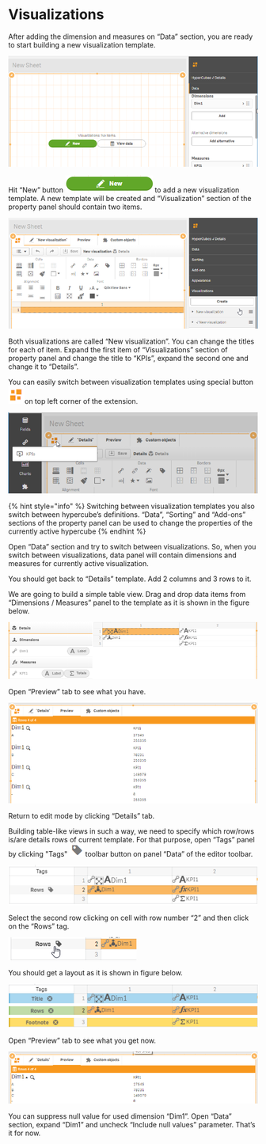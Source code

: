 # Visualizations

After adding the dimension and measures on “Data” section, you are ready to start building a new visualization template.

![](../.gitbook/assets/tutorial25.png)

Hit “New” button ![](../.gitbook/assets/image%20%2860%29.png)  to add a new visualization template. A new template will be created and “Visualization” section of the property panel should contain two items.

![](../.gitbook/assets/tutorial26.png)

Both visualizations are called “New visualization”. You can change the titles for each of item. Expand the first item of “Visualizations” section of property panel and change the title to “KPIs”, expand the second one and change it to “Details”.

You can easily switch between visualization templates using special button  ![](../.gitbook/assets/image%20%2894%29.png)on top left corner of the extension.

![](../.gitbook/assets/tutorial27.png)

{% hint style="info" %}
Switching between visualization templates you also switch between hypercube’s definitions. “Data”, “Sorting” and “Add-ons” sections of the property panel can be used to change the properties of the currently active hypercube
{% endhint %}

Open “Data” section and try to switch between visualizations. So, when you switch between visualizations, data panel will contain dimensions and measures for currently active visualization.

You should get back to “Details” template. Add 2 columns and 3 rows to it. 

We are going to build a simple table view. Drag and drop data items from “Dimensions / Measures” panel to the template as it is shown in the figure below.

![](../.gitbook/assets/tutorial28.png)

Open “Preview” tab to see what you have.

![](../.gitbook/assets/tutorial29.png)

Return to edit mode by clicking “Details” tab. 

Building table-like views in such a way, we need to specify which row/rows is/are details rows of current template. For that purpose, open “Tags” panel by clicking "Tags" ![](../.gitbook/assets/image%20%2818%29.png)  toolbar button on panel “Data” of the editor toolbar. 

![](../.gitbook/assets/tutorial30.png)

Select the second row clicking on cell with row number “2” and then click on the “Rows” tag.

![](../.gitbook/assets/tutorial31.png)

You should get a layout as it is shown in figure below.

![](../.gitbook/assets/tutorial32.png)

Open “Preview” tab to see what you get now.

![](../.gitbook/assets/tutorial33.png)

You can suppress null value for used dimension “Dim1”. Open “Data” section, expand “Dim1” and uncheck “Include null values” parameter. That’s it for now.





